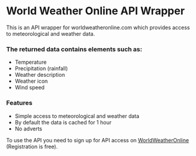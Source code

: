 # World Weather Online API Wrapper

This is an API wrapper for worldweatheronline.com which provides access to meteorological and weather data.

### The returned data contains elements such as:
* Temperature
* Precipitation (rainfall)
* Weather description
* Weather icon
* Wind speed

### Features
* Simple access to meteorological and weather data
* By default the data is cached for 1 hour
* No adverts

To use the API you need to sign up for API access on [WorldWeatherOnline](http://worldweatheronline.com) (Registration is free).
